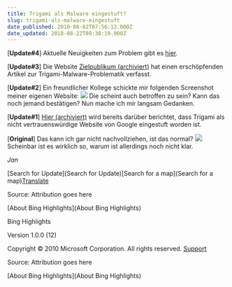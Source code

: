 ```yaml
---
title: Trigami als Malware eingestuft?
slug: trigami-als-malware-eingestuft
date_published: 2010-08-02T07:56:12.000Z
date_updated: 2018-08-22T09:38:19.000Z
---
```


[**Update#4**] Aktuelle Neuigkeiten zum Problem gibt es [hier](__GHOST_URL__/02/trigami-schadcode-uber-adserver-fuhrte-zum-problem). 

[**Update#3**] Die Website [Zielpublikum (archiviert)](http://web.archive.org/web/20100804144439/http://www.zielpublikum.de:80/2010/08/01/trigami-com-hostet-anscheinend-malware/) hat einen erschöpfenden Artikel zur Trigami-Malware-Problematik verfasst.

[**Update#2**] Ein freundlicher Kollege schickte mir folgenden Screenshot meiner eigenen Website:
![](//posterous.com/getfile/files.posterous.com/temp-2010-08-02/lwtBqofceJJBCCnBnfFsgrBdCtEJbgkkhvobtJasEvoIFCrsamGpsjljAhGo/thafaker.jpg.thumb100.jpg?content_part=dgCsBpctFzrJIcyDrmHc)
Die scheint auch betroffen zu sein? Kann das noch jemand bestätigen? Nun mache ich mir langsam Gedanken.

[**Update#1**] [Hier (archiviert)](http://web.archive.org/web/20100803150128/http://www.tutsi.de:80/trigami-probleme-trigami-als-attackierende-gemeldete-webseite-eingestuft/2010/08/01/tutsi-blog-aktuell/) wird bereits darüber berichtet, dass Trigami als nicht vertrauenswürdige Website von Google eingestuft worden ist.

[**Original**] Das kann ich gar nicht nachvollziehen, ist das normal?
![](//posterous.com/getfile/files.posterous.com/temp-2010-08-01/ixGigelDtCgcqqrkcGccdeBrmtpBJvfHGgvulkmbbjsvuIobgeEFdtArmiII/Bildschirmfoto_2010-08-01_um_22.36.09.png.thumb100.png?content_part=dxheAaswDltGxIjszqAB)
Scheinbar ist es wirklich so, warum ist allerdings noch nicht klar.

*Jan*

[Search for Update](Search for Update)[Search for a map](Search for a map)[Translate](Translate)

Source: Attribution goes here

[About Bing Highlights](About Bing Highlights)

Bing Highlights

Version 1.0.0 (12)

Copyright © 2010 Microsoft Corporation. All rights reserved.
[Support](Support)

Source: Attribution goes here

[About Bing Highlights](About Bing Highlights)
